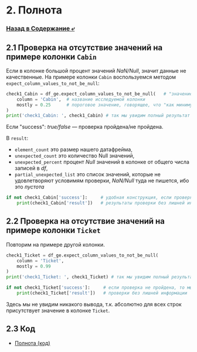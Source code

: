 # 2. Полнота

### [Назад в Содержание ⤶](/data/gx.md)

## 2.1 Проверка на отсутствие значений на примере колонки `Cabin`
Если в колонке большой процент значений _NaN/Null_, значит данные не качественные.
На примере колонки `Cabin` воспользуемся методом `expect_column_values_to_not_be_null`:

```python
check1_Cabin = df_ge.expect_column_values_to_not_be_null(   # "значение колонки не Null"
    column = 'Cabin',  # название исследуемой колонки
    mostly = 0.25      # пороговое значение, говорящее, что "как минимум 25% должно быть не Null"
)
print('check1_Cabin: ', check1_Cabin) # так мы увидим полный результат нашей проверки
```
Если "success": _true/false_ — проверка пройдена/не пройдена.

В `result`:
- `element_count` это размер нашего датафрейма,
- `unexpected_count` это количество Null значений,
- `unexpected_percent` процент _Null_ значений в колонке от общего числа записей в _df_,
- `partial_unexpected_list` это список значений, которые не удовлетворяют условимям проверки, _NaN/Null_ туда не пишется, 
ибо это _пустота_

```python
if not check1_Cabin['success']:     # удобная конструкция, если проверка не пройдена, то мы увидим
    print(check1_Cabin['result'])   # результаты проверки без лишней информации
```

## 2.2 Проверка на отсутствие значений на примере колонки `Ticket`
Повторим на примере другой колонки.

```python
check1_Ticket = df_ge.expect_column_values_to_not_be_null(
    column = 'Ticket',
    mostly = 0.99
)
print('check1_Ticket: ', check1_Ticket) # так мы увидим полный результат нашей проверки
```

```python
if not check1_Ticket['success']:     # если проверка не пройдена, то мы увидим результаты
    print(check1_Ticket['result'])   # проверки без лишней информации
```

Здесь мы не увидим никакого вывода, т.к. абсолютно для всех строк присутствует значение в колонке `Ticket`.

## 2.3 Код
- [Полнота (код)](02_completeness.py)